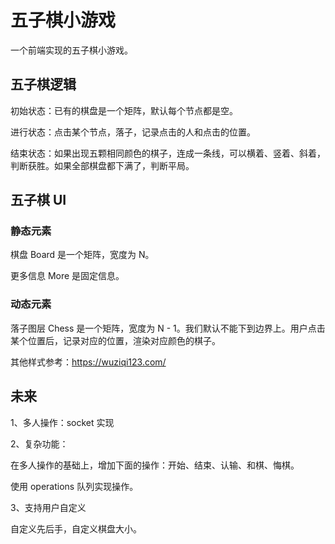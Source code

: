 # 五子棋小游戏

一个前端实现的五子棋小游戏。

## 五子棋逻辑

初始状态：已有的棋盘是一个矩阵，默认每个节点都是空。

进行状态：点击某个节点，落子，记录点击的人和点击的位置。

结束状态：如果出现五颗相同颜色的棋子，连成一条线，可以横着、竖着、斜着，判断获胜。如果全部棋盘都下满了，判断平局。

## 五子棋 UI

### 静态元素

棋盘 Board 是一个矩阵，宽度为 N。

更多信息 More 是固定信息。

### 动态元素

落子图层 Chess 是一个矩阵，宽度为 N - 1。我们默认不能下到边界上。用户点击某个位置后，记录对应的位置，渲染对应颜色的棋子。

其他样式参考：https://wuziqi123.com/

## 未来

1、多人操作：socket 实现

2、复杂功能：

在多人操作的基础上，增加下面的操作：开始、结束、认输、和棋、悔棋。

使用 operations 队列实现操作。

3、支持用户自定义

自定义先后手，自定义棋盘大小。
